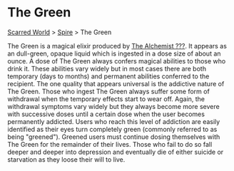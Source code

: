 # The Green 
[Scarred World](./scarred-world.md) > [Spire](./trade-partner-1.md) > The Green

The Green is a magical elixir produced by [The Alchemist ???](./alchemist.md). It appears as an dull-green, opaque liquid which is ingested in a dose size of about an ounce. A dose of The Green always confers magical abilities to those who drink it. These abilities vary widely but in most cases there are both temporary (days to months) and permanent abilities conferred to the recipient. The one quality that appears universal is the addictive nature of The Green. Those who ingest The Green always suffer some form of withdrawal when the temporary effects start to wear off. Again, the withdrawal symptoms vary widely but they always become more severe with successive doses until a certain dose when the user becomes permanently addicted. Users who reach this level of addiction are easily identified as their eyes turn completely green (commonly referred to as being "greened"). Greened users must continue dosing themselves with The Green for the remainder of their lives. Those who fail to do so fall deeper and deeper into depression and eventually die of either suicide or starvation as they loose their will to live.

